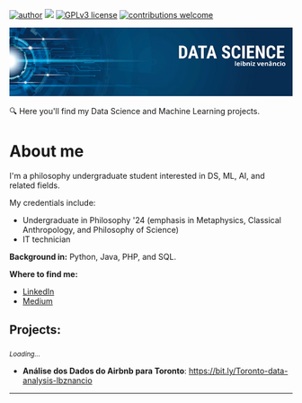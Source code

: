 [![author](https://img.shields.io/badge/author-lbznancio-red.svg)](https://www.linkedin.com/in/leibniz-venâncio-3b7247178/) [![](https://img.shields.io/badge/python-3.7+-blue.svg)](https://www.python.org/downloads/release/python-365/) [![GPLv3 license](https://img.shields.io/badge/License-GPLv3-blue.svg)](http://perso.crans.org/besson/LICENSE.html) [![contributions welcome](https://img.shields.io/badge/contributions-welcome-brightgreen.svg?style=flat)](https://github.com/carlosfab/data_science/issues)

<p align="center">
  <img src="Leibniz Venâncio.png" >
</p>

:mag: Here you'll find my Data Science and Machine Learning projects. 

# About me

I'm a philosophy undergraduate student interested in DS, ML, AI, and related fields.


My credentials include:

* Undergraduate in Philosophy '24 (emphasis in Metaphysics, Classical Anthropology, and Philosophy of Science)
* IT technician

**Background in:** Python, Java, PHP, and SQL.

**Where to find me:**
* [LinkedIn](https://www.linkedin.com/in/leibniz-venâncio-3b7247178/)
* [Medium](https://medium.com/@leibnizvenancio)


## Projects:
<sub>*Loading...* </sub>
* **Análise dos Dados do Airbnb para Toronto**: https://bit.ly/Toronto-data-analysis-lbznancio



---




